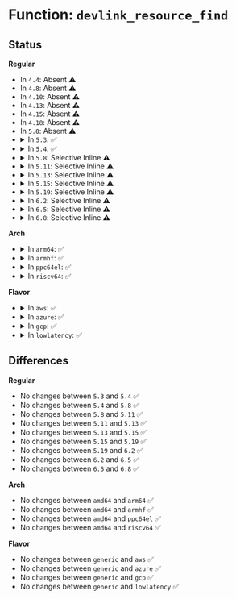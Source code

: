 # Function: <code>devlink_resource_find</code>

## Status
<b>Regular</b>
<ul>
<li>
In <code>4.4</code>: Absent ⚠️
</li>
<li>
In <code>4.8</code>: Absent ⚠️
</li>
<li>
In <code>4.10</code>: Absent ⚠️
</li>
<li>
In <code>4.13</code>: Absent ⚠️
</li>
<li>
In <code>4.15</code>: Absent ⚠️
</li>
<li>
In <code>4.18</code>: Absent ⚠️
</li>
<li>
In <code>5.0</code>: Absent ⚠️
</li>
<li>
<details>
<summary>In <code>5.3</code>: ✅</summary>

```c
struct devlink_resource *devlink_resource_find(struct devlink *devlink, struct devlink_resource *resource, u64 resource_id);
```

**Collision:** Unique Static

**Inline:** No

**Transformation:** False

**Instances:**

```
In net/core/devlink.c (ffffffff819460c0)
Location: net/core/devlink.c:2392
Inline: False
Direct callers:
  - net/core/devlink.c:devlink_resource_occ_get_unregister
  - net/core/devlink.c:devlink_resource_occ_get_register
  - net/core/devlink.c:devlink_resource_size_get
  - net/core/devlink.c:devlink_resource_register
  - net/core/devlink.c:devlink_resource_register
  - net/core/devlink.c:devlink_nl_cmd_resource_set
  - net/core/devlink.c:devlink_resource_find
```
**Symbols:**

```
ffffffff819460c0-ffffffff81946138: devlink_resource_find (STB_LOCAL)
```
</details>
</li>
<li>
<details>
<summary>In <code>5.4</code>: ✅</summary>

```c
struct devlink_resource *devlink_resource_find(struct devlink *devlink, struct devlink_resource *resource, u64 resource_id);
```

**Collision:** Unique Static

**Inline:** No

**Transformation:** False

**Instances:**

```
In net/core/devlink.c (ffffffff8197b0a0)
Location: net/core/devlink.c:2394
Inline: False
Direct callers:
  - net/core/devlink.c:devlink_resource_occ_get_unregister
  - net/core/devlink.c:devlink_resource_occ_get_register
  - net/core/devlink.c:devlink_resource_size_get
  - net/core/devlink.c:devlink_resource_register
  - net/core/devlink.c:devlink_resource_register
  - net/core/devlink.c:devlink_nl_cmd_resource_set
  - net/core/devlink.c:devlink_resource_find
```
**Symbols:**

```
ffffffff8197b0a0-ffffffff8197b118: devlink_resource_find (STB_LOCAL)
```
</details>
</li>
<li>
<details>
<summary>In <code>5.8</code>: Selective Inline ⚠️</summary>

```c
struct devlink_resource *devlink_resource_find(struct devlink *devlink, struct devlink_resource *resource, u64 resource_id);
```

**Collision:** Unique Static

**Inline:** Selective

**Transformation:** False

**Instances:**

```
In net/core/devlink.c (ffffffff81a553bb)
Location: net/core/devlink.c:2426
Inline: True
Inline callers:
  - net/core/devlink.c:devlink_resource_occ_get_unregister
  - net/core/devlink.c:devlink_resource_occ_get_register
  - net/core/devlink.c:devlink_resource_size_get
  - net/core/devlink.c:devlink_resource_register
  - net/core/devlink.c:devlink_nl_cmd_resource_set
Direct callers:
  - net/core/devlink.c:devlink_resource_occ_get_unregister
  - net/core/devlink.c:devlink_resource_occ_get_register
  - net/core/devlink.c:devlink_resource_size_get
  - net/core/devlink.c:devlink_resource_register
  - net/core/devlink.c:devlink_resource_register
  - net/core/devlink.c:devlink_nl_cmd_resource_set
```
**Symbols:**

```
ffffffff81a54f00-ffffffff81a552d2: devlink_resource_find (STB_LOCAL)
```
</details>
</li>
<li>
<details>
<summary>In <code>5.11</code>: Selective Inline ⚠️</summary>

```c
struct devlink_resource *devlink_resource_find(struct devlink *devlink, struct devlink_resource *resource, u64 resource_id);
```

**Collision:** Unique Static

**Inline:** Selective

**Transformation:** False

**Instances:**

```
In net/core/devlink.c (ffffffff81a5c75b)
Location: net/core/devlink.c:2758
Inline: True
Inline callers:
  - net/core/devlink.c:devlink_resource_occ_get_unregister
  - net/core/devlink.c:devlink_resource_occ_get_register
  - net/core/devlink.c:devlink_resource_size_get
  - net/core/devlink.c:devlink_resource_register
  - net/core/devlink.c:devlink_nl_cmd_resource_set
Direct callers:
  - net/core/devlink.c:devlink_resource_occ_get_unregister
  - net/core/devlink.c:devlink_resource_occ_get_register
  - net/core/devlink.c:devlink_resource_size_get
  - net/core/devlink.c:devlink_resource_register
  - net/core/devlink.c:devlink_resource_register
  - net/core/devlink.c:devlink_nl_cmd_resource_set
```
**Symbols:**

```
ffffffff81a5c2a0-ffffffff81a5c672: devlink_resource_find (STB_LOCAL)
```
</details>
</li>
<li>
<details>
<summary>In <code>5.13</code>: Selective Inline ⚠️</summary>

```c
struct devlink_resource *devlink_resource_find(struct devlink *devlink, struct devlink_resource *resource, u64 resource_id);
```

**Collision:** Unique Static

**Inline:** Selective

**Transformation:** False

**Instances:**

```
In net/core/devlink.c (ffffffff81a4086b)
Location: net/core/devlink.c:2961
Inline: True
Inline callers:
  - net/core/devlink.c:devlink_resource_occ_get_unregister
  - net/core/devlink.c:devlink_resource_occ_get_register
  - net/core/devlink.c:devlink_resource_size_get
  - net/core/devlink.c:devlink_resource_register
  - net/core/devlink.c:devlink_resource_register
  - net/core/devlink.c:devlink_nl_cmd_resource_set
Direct callers:
  - net/core/devlink.c:devlink_resource_occ_get_unregister
  - net/core/devlink.c:devlink_resource_occ_get_register
  - net/core/devlink.c:devlink_resource_size_get
  - net/core/devlink.c:devlink_resource_register
  - net/core/devlink.c:devlink_resource_register
  - net/core/devlink.c:devlink_nl_cmd_resource_set
```
**Symbols:**

```
ffffffff81a403c0-ffffffff81a40783: devlink_resource_find (STB_LOCAL)
```
</details>
</li>
<li>
<details>
<summary>In <code>5.15</code>: Selective Inline ⚠️</summary>

```c
struct devlink_resource *devlink_resource_find(struct devlink *devlink, struct devlink_resource *resource, u64 resource_id);
```

**Collision:** Unique Static

**Inline:** Selective

**Transformation:** False

**Instances:**

```
In net/core/devlink.c (ffffffff81af782b)
Location: net/core/devlink.c:3523
Inline: True
Inline callers:
  - net/core/devlink.c:devlink_resource_occ_get_unregister
  - net/core/devlink.c:devlink_resource_occ_get_register
  - net/core/devlink.c:devlink_resource_size_get
  - net/core/devlink.c:devlink_resource_register
  - net/core/devlink.c:devlink_resource_register
  - net/core/devlink.c:devlink_nl_cmd_resource_set
Direct callers:
  - net/core/devlink.c:devlink_resource_occ_get_unregister
  - net/core/devlink.c:devlink_resource_occ_get_register
  - net/core/devlink.c:devlink_resource_size_get
  - net/core/devlink.c:devlink_resource_register
  - net/core/devlink.c:devlink_resource_register
  - net/core/devlink.c:devlink_nl_cmd_resource_set
```
**Symbols:**

```
ffffffff81af72d0-ffffffff81af7693: devlink_resource_find (STB_LOCAL)
```
</details>
</li>
<li>
<details>
<summary>In <code>5.19</code>: Selective Inline ⚠️</summary>

```c
struct devlink_resource *devlink_resource_find(struct devlink *devlink, struct devlink_resource *resource, u64 resource_id);
```

**Collision:** Unique Static

**Inline:** Selective

**Transformation:** False

**Instances:**

```
In net/core/devlink.c (ffffffff81c7b17b)
Location: net/core/devlink.c:4038
Inline: True
Inline callers:
  - net/core/devlink.c:devlink_resource_occ_get_unregister
  - net/core/devlink.c:devlink_resource_occ_get_register
  - net/core/devlink.c:devlink_resource_size_get
  - net/core/devlink.c:devlink_resource_register
  - net/core/devlink.c:devlink_resource_register
  - net/core/devlink.c:devlink_nl_cmd_resource_set
Direct callers:
  - net/core/devlink.c:devlink_resource_occ_get_unregister
  - net/core/devlink.c:devlink_resource_occ_get_register
  - net/core/devlink.c:devlink_resource_size_get
  - net/core/devlink.c:devlink_resource_register
  - net/core/devlink.c:devlink_resource_register
  - net/core/devlink.c:devlink_nl_cmd_resource_set
```
**Symbols:**

```
ffffffff81c7ab40-ffffffff81c7afe0: devlink_resource_find (STB_LOCAL)
```
</details>
</li>
<li>
<details>
<summary>In <code>6.2</code>: Selective Inline ⚠️</summary>

```c
struct devlink_resource *devlink_resource_find(struct devlink *devlink, struct devlink_resource *resource, u64 resource_id);
```

**Collision:** Unique Static

**Inline:** Selective

**Transformation:** False

**Instances:**

```
In net/core/devlink.c (ffffffff81e33cbb)
Location: net/core/devlink.c:4303
Inline: True
Inline callers:
  - net/core/devlink.c:devlink_resource_occ_get_unregister
  - net/core/devlink.c:devlink_resource_occ_get_register
  - net/core/devlink.c:devl_resource_size_get
  - net/core/devlink.c:devl_resource_register
  - net/core/devlink.c:devl_resource_register
  - net/core/devlink.c:devlink_nl_cmd_resource_set
Direct callers:
  - net/core/devlink.c:devlink_resource_occ_get_unregister
  - net/core/devlink.c:devlink_resource_occ_get_register
  - net/core/devlink.c:devl_resource_size_get
  - net/core/devlink.c:devl_resource_register
  - net/core/devlink.c:devl_resource_register
  - net/core/devlink.c:devlink_nl_cmd_resource_set
```
**Symbols:**

```
ffffffff81e334e0-ffffffff81e33980: devlink_resource_find (STB_LOCAL)
```
</details>
</li>
<li>
<details>
<summary>In <code>6.5</code>: Selective Inline ⚠️</summary>

```c
struct devlink_resource *devlink_resource_find(struct devlink *devlink, struct devlink_resource *resource, u64 resource_id);
```

**Collision:** Unique Static

**Inline:** Selective

**Transformation:** False

**Instances:**

```
In net/devlink/leftover.c (ffffffff8203564f)
Location: net/devlink/leftover.c:3521
Inline: True
Inline callers:
  - net/devlink/leftover.c:devlink_resource_occ_get_unregister
  - net/devlink/leftover.c:devlink_resource_occ_get_register
  - net/devlink/leftover.c:devl_resource_size_get
  - net/devlink/leftover.c:devl_resource_register
  - net/devlink/leftover.c:devl_resource_register
  - net/devlink/leftover.c:devlink_nl_cmd_resource_set
Direct callers:
  - net/devlink/leftover.c:devlink_resource_occ_get_unregister
  - net/devlink/leftover.c:devlink_resource_occ_get_register
  - net/devlink/leftover.c:devl_resource_size_get
  - net/devlink/leftover.c:devl_resource_register
  - net/devlink/leftover.c:devl_resource_register
  - net/devlink/leftover.c:devlink_nl_cmd_resource_set
```
**Symbols:**

```
ffffffff82034ea0-ffffffff82035330: devlink_resource_find (STB_LOCAL)
```
</details>
</li>
<li>
<details>
<summary>In <code>6.8</code>: Selective Inline ⚠️</summary>

```c
struct devlink_resource *devlink_resource_find(struct devlink *devlink, struct devlink_resource *resource, u64 resource_id);
```

**Collision:** Unique Static

**Inline:** Selective

**Transformation:** False

**Instances:**

```
In net/devlink/resource.c (ffffffff8210d18f)
Location: net/devlink/resource.c:39
Inline: True
Inline callers:
  - net/devlink/resource.c:devlink_resource_occ_get_unregister
  - net/devlink/resource.c:devlink_resource_occ_get_register
  - net/devlink/resource.c:devl_resource_size_get
  - net/devlink/resource.c:devl_resource_register
  - net/devlink/resource.c:devl_resource_register
  - net/devlink/resource.c:devlink_nl_resource_set_doit
Direct callers:
  - net/devlink/resource.c:devlink_resource_occ_get_unregister
  - net/devlink/resource.c:devlink_resource_occ_get_register
  - net/devlink/resource.c:devl_resource_size_get
  - net/devlink/resource.c:devl_resource_register
  - net/devlink/resource.c:devl_resource_register
  - net/devlink/resource.c:devlink_nl_resource_set_doit
```
**Symbols:**

```
ffffffff8210c9e0-ffffffff8210ce70: devlink_resource_find (STB_LOCAL)
```
</details>
</li>
</ul>
<b>Arch</b>
<ul>
<li>
<details>
<summary>In <code>arm64</code>: ✅</summary>

```c
struct devlink_resource *devlink_resource_find(struct devlink *devlink, struct devlink_resource *resource, u64 resource_id);
```

**Collision:** Unique Static

**Inline:** No

**Transformation:** False

**Instances:**

```
In net/core/devlink.c (ffff800010c22810)
Location: net/core/devlink.c:2394
Inline: False
Direct callers:
  - net/core/devlink.c:devlink_resource_occ_get_unregister
  - net/core/devlink.c:devlink_resource_occ_get_register
  - net/core/devlink.c:devlink_resource_size_get
  - net/core/devlink.c:devlink_resource_register
  - net/core/devlink.c:devlink_resource_register
  - net/core/devlink.c:devlink_nl_cmd_resource_set
  - net/core/devlink.c:devlink_resource_find
```
**Symbols:**

```
ffff800010c22810-ffff800010c228b0: devlink_resource_find (STB_LOCAL)
```
</details>
</li>
<li>
<details>
<summary>In <code>armhf</code>: ✅</summary>

```c
struct devlink_resource *devlink_resource_find(struct devlink *devlink, struct devlink_resource *resource, u64 resource_id);
```

**Collision:** Unique Static

**Inline:** No

**Transformation:** False

**Instances:**

```
In net/core/devlink.c (c0d39b74)
Location: net/core/devlink.c:2394
Inline: False
Direct callers:
  - net/core/devlink.c:devlink_resource_occ_get_unregister
  - net/core/devlink.c:devlink_resource_occ_get_register
  - net/core/devlink.c:devlink_resource_size_get
  - net/core/devlink.c:devlink_resource_register
  - net/core/devlink.c:devlink_resource_register
  - net/core/devlink.c:devlink_nl_cmd_resource_set
  - net/core/devlink.c:devlink_resource_find
```
**Symbols:**

```
c0d39b74-c0d39c00: devlink_resource_find (STB_LOCAL)
```
</details>
</li>
<li>
<details>
<summary>In <code>ppc64el</code>: ✅</summary>

```c
struct devlink_resource *devlink_resource_find(struct devlink *devlink, struct devlink_resource *resource, u64 resource_id);
```

**Collision:** Unique Static

**Inline:** No

**Transformation:** False

**Instances:**

```
In net/core/devlink.c (c000000000d14f70)
Location: net/core/devlink.c:2394
Inline: False
Direct callers:
  - net/core/devlink.c:devlink_resource_occ_get_unregister
  - net/core/devlink.c:devlink_resource_occ_get_register
  - net/core/devlink.c:devlink_resource_size_get
  - net/core/devlink.c:devlink_resource_register
  - net/core/devlink.c:devlink_resource_register
  - net/core/devlink.c:devlink_nl_cmd_resource_set
  - net/core/devlink.c:devlink_resource_find
```
**Symbols:**

```
c000000000d14f70-c000000000d15088: devlink_resource_find (STB_LOCAL)
```
</details>
</li>
<li>
<details>
<summary>In <code>riscv64</code>: ✅</summary>

```c
struct devlink_resource *devlink_resource_find(struct devlink *devlink, struct devlink_resource *resource, u64 resource_id);
```

**Collision:** Unique Static

**Inline:** No

**Transformation:** False

**Instances:**

```
In net/core/devlink.c (ffffffe00079b208)
Location: net/core/devlink.c:2394
Inline: False
Direct callers:
  - net/core/devlink.c:devlink_resource_occ_get_unregister
  - net/core/devlink.c:devlink_resource_occ_get_register
  - net/core/devlink.c:devlink_resource_size_get
  - net/core/devlink.c:devlink_resource_register
  - net/core/devlink.c:devlink_resource_register
  - net/core/devlink.c:devlink_nl_cmd_resource_set
  - net/core/devlink.c:devlink_resource_find
```
**Symbols:**

```
ffffffe00079b208-ffffffe00079b284: devlink_resource_find (STB_LOCAL)
```
</details>
</li>
</ul>
<b>Flavor</b>
<ul>
<li>
<details>
<summary>In <code>aws</code>: ✅</summary>

```c
struct devlink_resource *devlink_resource_find(struct devlink *devlink, struct devlink_resource *resource, u64 resource_id);
```

**Collision:** Unique Static

**Inline:** No

**Transformation:** False

**Instances:**

```
In net/core/devlink.c (ffffffff8191af10)
Location: net/core/devlink.c:2394
Inline: False
Direct callers:
  - net/core/devlink.c:devlink_resource_occ_get_unregister
  - net/core/devlink.c:devlink_resource_occ_get_register
  - net/core/devlink.c:devlink_resource_size_get
  - net/core/devlink.c:devlink_resource_register
  - net/core/devlink.c:devlink_resource_register
  - net/core/devlink.c:devlink_nl_cmd_resource_set
  - net/core/devlink.c:devlink_resource_find
```
**Symbols:**

```
ffffffff8191af10-ffffffff8191af88: devlink_resource_find (STB_LOCAL)
```
</details>
</li>
<li>
<details>
<summary>In <code>azure</code>: ✅</summary>

```c
struct devlink_resource *devlink_resource_find(struct devlink *devlink, struct devlink_resource *resource, u64 resource_id);
```

**Collision:** Unique Static

**Inline:** No

**Transformation:** False

**Instances:**

```
In net/core/devlink.c (ffffffff818d4cc0)
Location: net/core/devlink.c:2394
Inline: False
Direct callers:
  - net/core/devlink.c:devlink_resource_occ_get_unregister
  - net/core/devlink.c:devlink_resource_occ_get_register
  - net/core/devlink.c:devlink_resource_size_get
  - net/core/devlink.c:devlink_resource_register
  - net/core/devlink.c:devlink_resource_register
  - net/core/devlink.c:devlink_nl_cmd_resource_set
  - net/core/devlink.c:devlink_resource_find
```
**Symbols:**

```
ffffffff818d4cc0-ffffffff818d4d38: devlink_resource_find (STB_LOCAL)
```
</details>
</li>
<li>
<details>
<summary>In <code>gcp</code>: ✅</summary>

```c
struct devlink_resource *devlink_resource_find(struct devlink *devlink, struct devlink_resource *resource, u64 resource_id);
```

**Collision:** Unique Static

**Inline:** No

**Transformation:** False

**Instances:**

```
In net/core/devlink.c (ffffffff8196c0a0)
Location: net/core/devlink.c:2394
Inline: False
Direct callers:
  - net/core/devlink.c:devlink_resource_occ_get_unregister
  - net/core/devlink.c:devlink_resource_occ_get_register
  - net/core/devlink.c:devlink_resource_size_get
  - net/core/devlink.c:devlink_resource_register
  - net/core/devlink.c:devlink_resource_register
  - net/core/devlink.c:devlink_nl_cmd_resource_set
  - net/core/devlink.c:devlink_resource_find
```
**Symbols:**

```
ffffffff8196c0a0-ffffffff8196c118: devlink_resource_find (STB_LOCAL)
```
</details>
</li>
<li>
<details>
<summary>In <code>lowlatency</code>: ✅</summary>

```c
struct devlink_resource *devlink_resource_find(struct devlink *devlink, struct devlink_resource *resource, u64 resource_id);
```

**Collision:** Unique Static

**Inline:** No

**Transformation:** False

**Instances:**

```
In net/core/devlink.c (ffffffff8198e520)
Location: net/core/devlink.c:2394
Inline: False
Direct callers:
  - net/core/devlink.c:devlink_resource_occ_get_unregister
  - net/core/devlink.c:devlink_resource_occ_get_register
  - net/core/devlink.c:devlink_resource_size_get
  - net/core/devlink.c:devlink_resource_register
  - net/core/devlink.c:devlink_resource_register
  - net/core/devlink.c:devlink_nl_cmd_resource_set
  - net/core/devlink.c:devlink_resource_find
```
**Symbols:**

```
ffffffff8198e520-ffffffff8198e598: devlink_resource_find (STB_LOCAL)
```
</details>
</li>
</ul>

## Differences
<b>Regular</b>
<ul>
<li>
No changes between <code>5.3</code> and <code>5.4</code> ✅
</li>
<li>
No changes between <code>5.4</code> and <code>5.8</code> ✅
</li>
<li>
No changes between <code>5.8</code> and <code>5.11</code> ✅
</li>
<li>
No changes between <code>5.11</code> and <code>5.13</code> ✅
</li>
<li>
No changes between <code>5.13</code> and <code>5.15</code> ✅
</li>
<li>
No changes between <code>5.15</code> and <code>5.19</code> ✅
</li>
<li>
No changes between <code>5.19</code> and <code>6.2</code> ✅
</li>
<li>
No changes between <code>6.2</code> and <code>6.5</code> ✅
</li>
<li>
No changes between <code>6.5</code> and <code>6.8</code> ✅
</li>
</ul>
<b>Arch</b>
<ul>
<li>
No changes between <code>amd64</code> and <code>arm64</code> ✅
</li>
<li>
No changes between <code>amd64</code> and <code>armhf</code> ✅
</li>
<li>
No changes between <code>amd64</code> and <code>ppc64el</code> ✅
</li>
<li>
No changes between <code>amd64</code> and <code>riscv64</code> ✅
</li>
</ul>
<b>Flavor</b>
<ul>
<li>
No changes between <code>generic</code> and <code>aws</code> ✅
</li>
<li>
No changes between <code>generic</code> and <code>azure</code> ✅
</li>
<li>
No changes between <code>generic</code> and <code>gcp</code> ✅
</li>
<li>
No changes between <code>generic</code> and <code>lowlatency</code> ✅
</li>
</ul>
